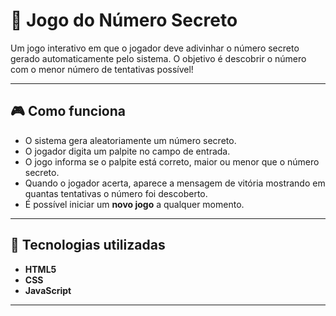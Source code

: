 # 🔢 Jogo do Número Secreto

Um jogo interativo em que o jogador deve adivinhar o número secreto gerado automaticamente pelo sistema. O objetivo é descobrir o número com o menor número de tentativas possível!

---

## 🎮 Como funciona
- O sistema gera aleatoriamente um número secreto.
- O jogador digita um palpite no campo de entrada.
- O jogo informa se o palpite está correto, maior ou menor que o número secreto.
- Quando o jogador acerta, aparece a mensagem de vitória mostrando em quantas tentativas o número foi descoberto.
- É possível iniciar um **novo jogo** a qualquer momento.



---

## 🚀 Tecnologias utilizadas
- **HTML5**
- **CSS**
- **JavaScript**
---


